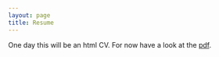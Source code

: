 ```yaml
---
layout: page
title: Resume
---
```


One day this will be an html CV. For now have a look at the [pdf](href="https://github.com/EmilienDupont/emiliendupont.github.io/raw/master/emilien_resume.pdf).
